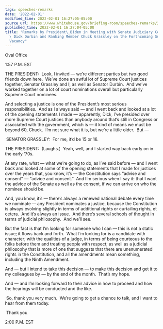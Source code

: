 ```yaml
---
tags: speeches-remarks
date: '2022-02-01'
modified_time: 2022-02-01 16:27:05-05:00
source_url: https://www.whitehouse.gov/briefing-room/speeches-remarks/2022/02/01/remarks-by-president-biden-in-meeting-with-senate-judiciary-committee-chair-dick-durbin-and-ranking-member-chuck-grassley-on-the-forthcoming-supreme-court-vacancy/
published_time: 2022-02-01 16:27:04-05:00
title: "Remarks by President\_Biden in Meeting with Senate Judiciary Committee Chair\
  \ Dick Durbin and Ranking Member Chuck Grassley on the Forthcoming Supreme Court\_\
  Vacancy"
---
```

 
Oval Office

1:57 P.M. EST   
  
THE PRESIDENT:  Look, I invited — we’re different parties but two good
friends down here.  We’ve done an awful lot of Supreme Court justices
together, Senator Grassley and I, as well as Senator Durbin.  And we’ve
worked together on a lot of court nominations overall but particularly
Supreme Court nominees.  
  
And selecting a justice is one of the President’s most serious
responsibilities.  And as I always said — and I went back and looked at
a lot of the opening statements I made — apparently, Dick, I’ve presided
over more Supreme Court justices than anybody around that’s still in
Congress or associated with the government, which is — it kind of means
we must be beyond 60, Chuck.  I’m not sure what it is, but we’re a
little older.  But —  
  
 SENATOR GRASSLEY:  For me, it’d be 15 or 16.  
  
THE PRESIDENT:  (Laughs.)  Yeah, well, and I started way back early on
in the early ‘70s. 

At any rate, what — what we’re going to do, as I’ve said before — and I
went back and looked at some of the opening statements that I made for
justices over the years that, you know, it’s — the Constitution says
“advise and consent” — “advice and consent.”  And I’m serious when I say
it: that I want the advice of the Senate as well as the consent, if we
can arrive on who the nominee should be.  
  
And, you know, it’s — there’s always a renewed national debate every
time we nominate — any President nominates a justice, because the
Constitution is always evolving slightly in terms of additional rights
or curtailing rights, et cetera.  And it’s always an issue.  And there’s
several schools of thought in terms of judicial philosophy.  And we’ll
see.   
  
But the fact is that I’m looking for someone who I can — this is not a
static issue; it flows back and forth.  What I’m looking for is a
candidate with character; with the qualities of a judge, in terms of
being courteous to the folks before them and treating people with
respect; as well as a judicial philosophy that is more of one that
suggests that there are unenumerated rights in the Constitution, and all
the amendments mean something, including the Ninth Amendment.   
  
And — but I intend to take this decision — to make this decision and get
it to my colleagues by — by the end of the month.  That’s my hope.  
  
And — and I’m looking forward to their advice in how to proceed and how
the hearings will be conducted and the like.  
  
 So, thank you very much.  We’re going to get a chance to talk, and I
want to hear from them today.  
  
 Thank you.  
  
2:00 P.M. EST

